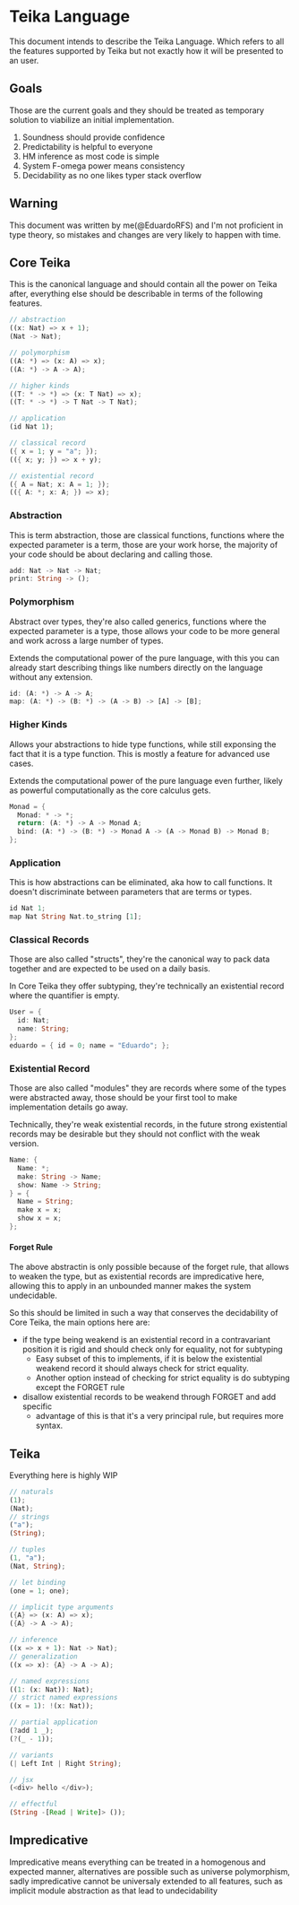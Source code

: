 # Teika Language

This document intends to describe the Teika Language. Which refers to all the features supported by Teika but not exactly how it will be presented to an user.

## Goals

Those are the current goals and they should be treated as temporary solution to viabilize an initial implementation.

1. Soundness should provide confidence
2. Predictability is helpful to everyone
3. HM inference as most code is simple
4. System F-omega power means consistency
5. Decidability as no one likes typer stack overflow

## Warning

This document was written by me(@EduardoRFS) and I'm not proficient in type theory, so mistakes and changes are very likely to happen with time.

## Core Teika

This is the canonical language and should contain all the power on Teika after, everything else should be describable in terms of the following features.

```rust
// abstraction
((x: Nat) => x + 1);
(Nat -> Nat);

// polymorphism
((A: *) => (x: A) => x);
((A: *) -> A -> A);

// higher kinds
((T: * -> *) => (x: T Nat) => x);
((T: * -> *) -> T Nat -> T Nat);

// application
(id Nat 1);

// classical record
({ x = 1; y = "a"; });
(({ x; y; }) => x + y);

// existential record
({ A = Nat; x: A = 1; });
(({ A: *; x: A; }) => x);
```

### Abstraction

This is term abstraction, those are classical functions, functions where the expected parameter is a term, those are your work horse, the majority of your code should be about declaring and calling those.

```rust
add: Nat -> Nat -> Nat;
print: String -> ();
```

### Polymorphism

Abstract over types, they're also called generics, functions where the expected parameter is a type, those allows your code to be more general and work across a large number of types.

Extends the computational power of the pure language, with this you can already start describing things like numbers directly on the language without any extension.

```rust
id: (A: *) -> A -> A;
map: (A: *) -> (B: *) -> (A -> B) -> [A] -> [B];
```

### Higher Kinds

Allows your abstractions to hide type functions, while still exponsing the fact that it is a type function. This is mostly a feature for advanced use cases.

Extends the computational power of the pure language even further, likely as powerful computationally as the core calculus gets.

```rust
Monad = {
  Monad: * -> *;
  return: (A: *) -> A -> Monad A;
  bind: (A: *) -> (B: *) -> Monad A -> (A -> Monad B) -> Monad B;
};
```

### Application

This is how abstractions can be eliminated, aka how to call functions. It doesn't discriminate between parameters that are terms or types.

```rust
id Nat 1;
map Nat String Nat.to_string [1];
```

### Classical Records

Those are also called "structs", they're the canonical way to pack data together and are expected to be used on a daily basis.

In Core Teika they offer subtyping, they're technically an existential record where the quantifier is empty.

```rust
User = {
  id: Nat;
  name: String;
};
eduardo = { id = 0; name = "Eduardo"; };
```

### Existential Record

Those are also called "modules" they are records where some of the types were abstracted away, those should be your first tool to make implementation details go away.

Technically, they're weak existential records, in the future strong existential records may be desirable but they should not conflict with the weak version.

```rust
Name: {
  Name: *;
  make: String -> Name;
  show: Name -> String;
} = {
  Name = String;
  make x = x;
  show x = x;
};
```

#### Forget Rule

The above abstractin is only possible because of the forget rule, that allows to weaken the type, but as existential records are impredicative here, allowing this to apply in an unbounded manner makes the system undecidable.

So this should be limited in such a way that conserves the decidability of Core Teika, the main options here are:

- if the type being weakend is an existential record in a contravariant position it is rigid and should check only for equality, not for subtyping
  - Easy subset of this to implements, if it is below the existential weakend record it should always check for strict equality.
  - Another option instead of checking for strict equality is do subtyping except the FORGET rule
- disallow existential records to be weakend through FORGET and add specific
  - advantage of this is that it's a very principal rule, but requires more syntax.

## Teika

Everything here is highly WIP

```rust
// naturals
(1);
(Nat);
// strings
("a");
(String);

// tuples
(1, "a");
(Nat, String);

// let binding
(one = 1; one);

// implicit type arguments
({A} => (x: A) => x);
({A} -> A -> A);

// inference
((x => x + 1): Nat -> Nat);
// generalization
((x => x): {A} -> A -> A);

// named expressions
((1: (x: Nat)): Nat);
// strict named expressions
((x = 1): !(x: Nat));

// partial application
(?add 1 _);
(?(_ - 1));

// variants
(| Left Int | Right String);

// jsx
(<div> hello </div>);

// effectful
(String -[Read | Write]> ());
```

## Impredicative

Impredicative means everything can be treated in a homogenous and expected manner, alternatives are possible such as universe polymorphism, sadly impredicative cannot be universaly extended to all features, such as implicit module abstraction as that lead to undecidability
